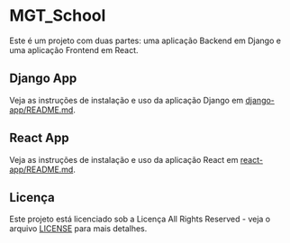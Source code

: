 # MGT_School

Este é um projeto com duas partes: uma aplicação Backend em Django e uma aplicação Frontend em React.

## Django App

Veja as instruções de instalação e uso da aplicação Django em [django-app/README.md](django-app/README.md).

## React App

Veja as instruções de instalação e uso da aplicação React em [react-app/README.md](react-app/README.md).

## Licença

Este projeto está licenciado sob a Licença All Rights Reserved - veja o arquivo [LICENSE](LICENSE.md) para mais detalhes.
